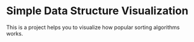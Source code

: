 # Simple Data Structure Visualization

This is a project helps you to visualize how popular sorting algorithms works.
